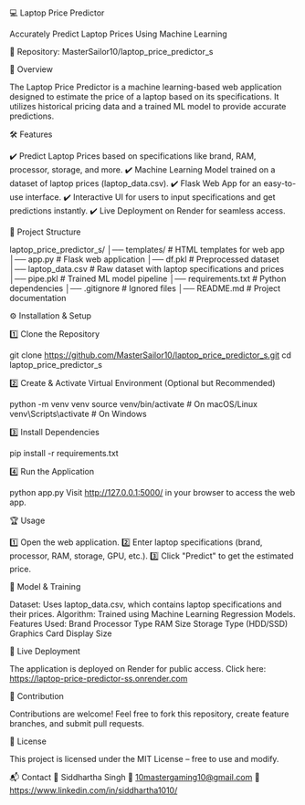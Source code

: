 💻 Laptop Price Predictor

Accurately Predict Laptop Prices Using Machine Learning

🔗 Repository: MasterSailor10/laptop_price_predictor_s

🚀 Overview

The Laptop Price Predictor is a machine learning-based web application designed to estimate the price of a laptop based on its specifications. It utilizes historical pricing data and a trained ML model to provide accurate predictions.

🛠️ Features

✔️ Predict Laptop Prices based on specifications like brand, RAM, processor, storage, and more. ✔️ Machine Learning Model trained on a dataset of laptop prices (laptop_data.csv). ✔️ Flask Web App for an easy-to-use interface. ✔️ Interactive UI for users to input specifications and get predictions instantly. ✔️ Live Deployment on Render for seamless access.

📂 Project Structure

laptop_price_predictor_s/ │── templates/ # HTML templates for web app
│── app.py # Flask web application
│── df.pkl # Preprocessed dataset
│── laptop_data.csv # Raw dataset with laptop specifications and prices
│── pipe.pkl # Trained ML model pipeline
│── requirements.txt # Python dependencies
│── .gitignore # Ignored files
│── README.md # Project documentation

⚙️ Installation & Setup

1️⃣ Clone the Repository

git clone https://github.com/MasterSailor10/laptop_price_predictor_s.git cd laptop_price_predictor_s

2️⃣ Create & Activate Virtual Environment (Optional but Recommended)

python -m venv venv source venv/bin/activate # On macOS/Linux venv\Scripts\activate # On Windows

3️⃣ Install Dependencies

pip install -r requirements.txt

4️⃣ Run the Application

python app.py Visit http://127.0.0.1:5000/ in your browser to access the web app.

🏆 Usage

1️⃣ Open the web application. 2️⃣ Enter laptop specifications (brand, processor, RAM, storage, GPU, etc.). 3️⃣ Click "Predict" to get the estimated price.

🎯 Model & Training

Dataset: Uses laptop_data.csv, which contains laptop specifications and their prices. Algorithm: Trained using Machine Learning Regression Models. Features Used: Brand Processor Type RAM Size Storage Type (HDD/SSD) Graphics Card Display Size

🔗 Live Deployment

The application is deployed on Render for public access. Click here: https://laptop-price-predictor-ss.onrender.com

🤝 Contribution

Contributions are welcome! Feel free to fork this repository, create feature branches, and submit pull requests.

📜 License

This project is licensed under the MIT License – free to use and modify.

📬 Contact 👤 Siddhartha Singh 📧 10mastergaming10@gmail.com 🔗 https://www.linkedin.com/in/siddhartha1010/
